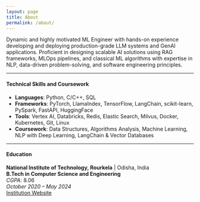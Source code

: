 ```yaml
---
layout: page
title: About
permalink: /about/
---
```


Dynamic and highly motivated ML Engineer with hands-on experience developing and deploying production-grade LLM systems and GenAI applications. Proficient in designing scalable AI solutions using RAG frameworks, MLOps pipelines, and classical ML algorithms with expertise in NLP, data-driven problem-solving, and software engineering principles.

---


#### Technical Skills and Coursework

- **Languages**: Python, C/C++, SQL  
- **Frameworks**: PyTorch, LlamaIndex, TensorFlow, LangChain, scikit-learn, PySpark, FastAPI, HuggingFace  
- **Tools**: Vertex AI, Databricks, Redis, Elastic Search, Milvus, Docker, Kubernetes, Git, Linux  
- **Coursework**: Data Structures, Algorithms Analysis, Machine Learning, NLP with Deep Learning, LangChain & Vector Databases

---

#### Education

**National Institute of Technology, Rourkela** | Odisha, India  
**B.Tech in Computer Science and Engineering**  
*CGPA*: 8.06  
*October 2020 – May 2024*  
[Institution Website](https://nitrkl.ac.in/)
